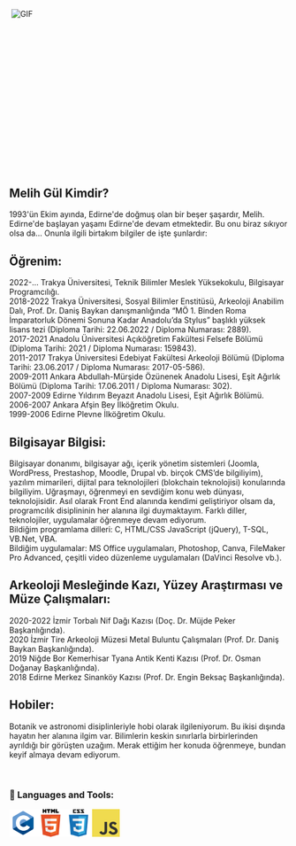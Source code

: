 <img align="right" alt="GIF" src="https://github.com/abhisheknaiidu/abhisheknaiidu/blob/master/code.gif?raw=true" width="500" height="320" />

## Melih Gül Kimdir? <br />
1993'ün Ekim ayında, Edirne'de doğmuş olan bir beşer şaşardır, Melih. Edirne'de başlayan yaşamı Edirne'de devam etmektedir. Bu onu biraz sıkıyor olsa da... Onunla ilgili birtakım bilgiler de işte şunlardır:

## Öğrenim: <br />
2022-… Trakya Üniversitesi, Teknik Bilimler Meslek Yüksekokulu, Bilgisayar Programcılığı. <br />
2018-2022 Trakya Üniversitesi, Sosyal Bilimler Enstitüsü, Arkeoloji Anabilim Dalı, Prof. Dr. Daniş Baykan danışmanlığında “MÖ 1. Binden Roma İmparatorluk Dönemi Sonuna Kadar Anadolu’da Stylus” başlıklı yüksek lisans tezi (Diploma Tarihi: 22.06.2022 / Diploma Numarası: 2889). <br />
2017-2021 Anadolu Üniversitesi Açıköğretim Fakültesi Felsefe Bölümü (Diploma Tarihi: 2021 / Diploma Numarası: 159843). <br />
2011-2017 Trakya Üniversitesi Edebiyat Fakültesi Arkeoloji Bölümü (Diploma Tarihi: 23.06.2017 / Diploma Numarası: 2017-05-586). <br />
2009-2011 Ankara Abdullah-Mürşide Özünenek Anadolu Lisesi, Eşit Ağırlık Bölümü (Diploma Tarihi: 17.06.2011 / Diploma Numarası: 302). <br />
2007-2009 Edirne Yıldırım Beyazıt Anadolu Lisesi, Eşit Ağırlık Bölümü. <br />
2006-2007 Ankara Afşin Bey İlköğretim Okulu. <br />
1999-2006 Edirne Plevne İlköğretim Okulu. <br />

## Bilgisayar Bilgisi: <br />
Bilgisayar donanımı, bilgisayar ağı, içerik yönetim sistemleri (Joomla, WordPress, Prestashop, Moodle, Drupal vb. birçok CMS’de bilgiliyim), yazılım mimarileri, dijital para teknolojileri (blokchain teknolojisi) konularında bilgiliyim. Uğraşmayı, öğrenmeyi en sevdiğim konu web dünyası, teknolojisidir. Asıl olarak Front End alanında kendimi geliştiriyor olsam da, programcılık disiplininin her alanına ilgi duymaktayım. Farklı diller, teknolojiler, uygulamalar öğrenmeye devam ediyorum. <br />
Bildiğim programlama dilleri: C, HTML/CSS JavaScript (jQuery), T-SQL, VB.Net, VBA. <br />
Bildiğim uygulamalar: MS Office uygulamaları, Photoshop, Canva, FileMaker Pro Advanced, çeşitli video düzenleme uygulamaları (DaVinci Resolve vb.). <br />

## Arkeoloji Mesleğinde Kazı, Yüzey Araştırması ve Müze Çalışmaları: <br />
2020-2022 İzmir Torbalı Nif Dağı Kazısı (Doç. Dr. Müjde Peker Başkanlığında). <br />
2020 İzmir Tire Arkeoloji Müzesi Metal Buluntu Çalışmaları (Prof. Dr. Daniş Baykan Başkanlığında). <br />
2019 Niğde Bor Kemerhisar Tyana Antik Kenti Kazısı (Prof. Dr. Osman Doğanay Başkanlığında). <br />
2018 Edirne Merkez Sinanköy Kazısı (Prof. Dr. Engin Beksaç Başkanlığında). <br />

## Hobiler: <br />
Botanik ve astronomi disiplinleriyle hobi olarak ilgileniyorum. Bu ikisi dışında hayatın her alanına ilgim var. Bilimlerin keskin sınırlarla birbirlerinden ayrıldığı bir görüşten uzağım. Merak ettiğim her konuda öğrenmeye, bundan keyif almaya devam ediyorum.

<br />

### 🔧 Languages and Tools:

<img align="left" alt="JavaScript" width="50px" src="https://raw.githubusercontent.com/github/explore/cebd63002168a05a6a642f309227eefeccd92950/topics/c/c.png"/>
<img align="left" alt="JavaScript" width="50px" src="https://raw.githubusercontent.com/github/explore/cebd63002168a05a6a642f309227eefeccd92950/topics/html/html.png"/>
<img align="left" alt="JavaScript" width="50px" src="https://raw.githubusercontent.com/github/explore/cebd63002168a05a6a642f309227eefeccd92950/topics/css/css.png"/>
<img align="left" alt="JavaScript" width="50px" src="https://raw.githubusercontent.com/github/explore/cebd63002168a05a6a642f309227eefeccd92950/topics/javascript/javascript.png"/>

<br />

[instagram]: https://www.instagram.com/melih_son_surum/
[linkedin]: https://www.linkedin.com/in/melihgul/
[medium]: https://medium.com/@melihgul
[github]: https://github.com/melihgl

